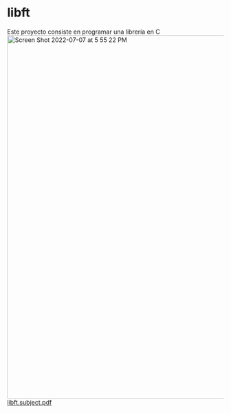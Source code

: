 # libft
Este proyecto consiste en programar una librería en C
<img width="846" alt="Screen Shot 2022-07-07 at 5 55 22 PM" src="https://user-images.githubusercontent.com/75319691/177829696-b7b043d4-0299-494b-a3ed-2dedfacdd5c0.png">
[libft.subject.pdf](https://github.com/mugi-chab/libft/files/9065928/libft.subject.pdf)
